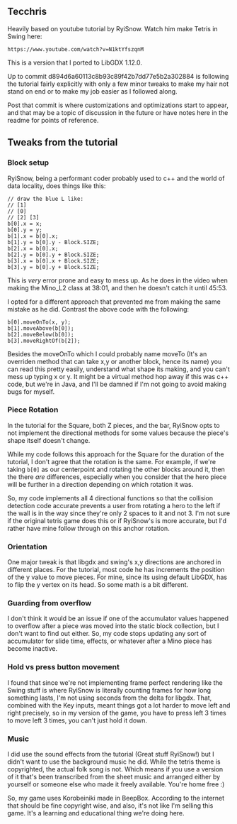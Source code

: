## Tecchris

Heavily based on youtube tutorial by RyiSnow. 
Watch him make Tetris in Swing here:

    https://www.youtube.com/watch?v=N1ktYfszqnM

This is a version that I ported to LibGDX 1.12.0.

Up to commit d894d6a60113c8b93c89f42b7dd77e5b2a302884 is following
the tutorial fairly explicitly with only a few minor tweaks to make
my hair not stand on end or to make my job easier as I followed along.

Post that commit is where customizations and optimizations start to
appear, and that may be a topic of discussion in the future or have
notes here in the readme for points of reference.

## Tweaks from the tutorial

### Block setup

RyiSnow, being a performant coder probably used to c++ and the world
of data locality, does things like this:

    // draw the blue L like:
    // [1]
    // [0]
    // [2] [3]
    b[0].x = x;
    b[0].y = y;
    b[1].x = b[0].x;
    b[1].y = b[0].y - Block.SIZE;
    b[2].x = b[0].x;
    b[2].y = b[0].y + Block.SIZE;
    b[3].x = b[0].x + Block.SIZE;
    b[3].y = b[0].y + Block.SIZE;

This is _very_ error prone and easy to mess up. As he does in the video
when making the Mino_L2 class at 38:01, and then he doesn't catch it 
until 45:53. 
    
I opted for a different approach that prevented me from making the same 
mistake as he did. Contrast the above code with the following:

    b[0].moveOnTo(x, y);
    b[1].moveAbove(b[0]);
    b[2].moveBelow(b[0]);
    b[3].moveRightOf(b[2]);

Besides the moveOnTo which I could probably name moveTo (It's an 
overriden method that can take x,y or another block, hence its name) you can
read this pretty easily, understand what shape its making, and you can't
mess up typing x or y. It might be a virtual method hop away if this was 
c++ code, but we're in Java, and I'll be damned if I'm not going to avoid
making bugs for myself.

### Piece Rotation

In the tutorial for the Square, both Z pieces, and the bar, RyiSnow opts
to not implement the directional methods for some values because the piece's
shape itself doesn't change. 

While my code follows this approach for the Square for the duration of the
tutorial, I don't agree that the rotation is the same. For example, if we're
taking `b[0]` as our centerpoint and rotating the other blocks around it,
then the there _are_ differences, especially when you consider that the hero
piece will be further in a direction depending on which rotation it was.

So, my code implements all 4 directional functions so that the collision
detection code accurate prevents a user from rotating a hero to the left if
the wall is in the way since they're only 2 spaces to it and not 3. I'm not
sure if the original tetris game does this or if RyiSnow's is more accurate,
but I'd rather have mine follow through on this anchor rotation.

### Orientation

One major tweak is that libgdx and swing's x,y directions are anchored in
different places. For the tutorial, most code he has increments the position
of the y value to move pieces. For mine, since its using default LibGDX, 
has to flip the y vertex on its head. So some math is a bit different.

### Guarding from overflow

I don't think it would be an issue if one of the accumulator values
happened to overflow after a piece was moved into the static block
collection, but I don't want to find out either. So, my code stops
updating any sort of accumulator for slide time, effects, or whatever
after a Mino piece has become inactive.

### Hold vs press button movement

I found that since we're not implementing frame perfect rendering
like the Swing stuff is where RyiSnow is literally counting frames
for how long something lasts, I'm not using seconds from the delta
for libgdx. That, combined with the Key inputs, meant things got
a lot harder to move left and right precisely, so in my version of the
game, you have to press left 3 times to move left 3 times, you can't
just hold it down.

### Music

I did use the sound effects from the tutorial (Great stuff RyiSnow!)
but I didn't want to use the background music he did. While the tetris
theme is copyrighted, the actual folk song is not. Which means if you
use a version of it that's been transcribed from the sheet music and 
arranged either by yourself or someone else who made it freely available.
You're home free :) 

So, my game uses Korobeiniki made in BeepBox. According to the internet
that should be fine copyright wise, and also, it's not like I'm selling
this game. It's a learning and educational thing we're doing here.